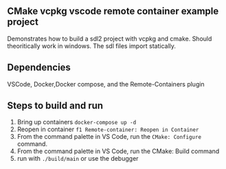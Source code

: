 ## CMake vcpkg vscode remote container example project

Demonstrates how to build a sdl2 project with vcpkg and cmake. Should theoritically work in windows. The sdl files import statically.
## Dependencies
VSCode, Docker,Docker compose, and the Remote-Containers plugin


## Steps to build and run
1. Bring up containers `docker-compose up -d`
2. Reopen in container `f1 Remote-container: Reopen in Container`
3. From the command palette in VS Code, run the `CMake: Configure` command.
4. From the command palette in VS Code, run the CMake: Build command
5. run with `./build/main` or use the debugger